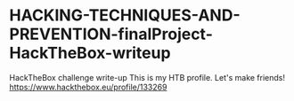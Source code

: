 # HACKING-TECHNIQUES-AND-PREVENTION-finalProject-HackTheBox-writeup
HackTheBox challenge write-up
This is my HTB profile. Let's make friends!
https://www.hackthebox.eu/profile/133269
